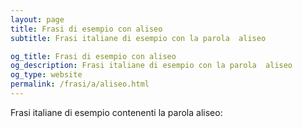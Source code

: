 ```yaml
---
layout: page
title: Frasi di esempio con aliseo 
subtitle: Frasi italiane di esempio con la parola  aliseo

og_title: Frasi di esempio con aliseo 
og_description: Frasi italiane di esempio con la parola  aliseo
og_type: website
permalink: /frasi/a/aliseo.html
---
```


Frasi italiane di esempio contenenti la parola aliseo:


